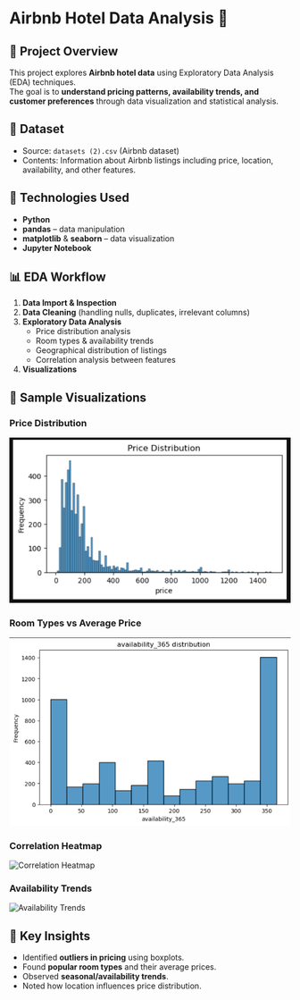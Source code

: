 # Airbnb Hotel Data Analysis 🏨

## 📌 Project Overview
This project explores **Airbnb hotel data** using Exploratory Data Analysis (EDA) techniques.  
The goal is to **understand pricing patterns, availability trends, and customer preferences** through data visualization and statistical analysis.  

## 📂 Dataset
- Source: `datasets (2).csv` (Airbnb dataset)  
- Contents: Information about Airbnb listings including price, location, availability, and other features.  

## 🔧 Technologies Used
- **Python**
- **pandas** – data manipulation  
- **matplotlib** & **seaborn** – data visualization  
- **Jupyter Notebook**  

## 📊 EDA Workflow
1. **Data Import & Inspection**  
2. **Data Cleaning** (handling nulls, duplicates, irrelevant columns)  
3. **Exploratory Data Analysis**  
   - Price distribution analysis  
   - Room types & availability trends  
   - Geographical distribution of listings  
   - Correlation analysis between features  
4. **Visualizations**  

## 📸 Sample Visualizations

### Price Distribution
![Price Distribution](p1.png)

### Room Types vs Average Price
![Room Types](pn2.png)

### Correlation Heatmap
![Correlation Heatmap](pn3)

### Availability Trends
![Availability Trends](images/availability.png)



## 🚀 Key Insights
- Identified **outliers in pricing** using boxplots.  
- Found **popular room types** and their average prices.  
- Observed **seasonal/availability trends**.  
- Noted how location influences price distribution.  

